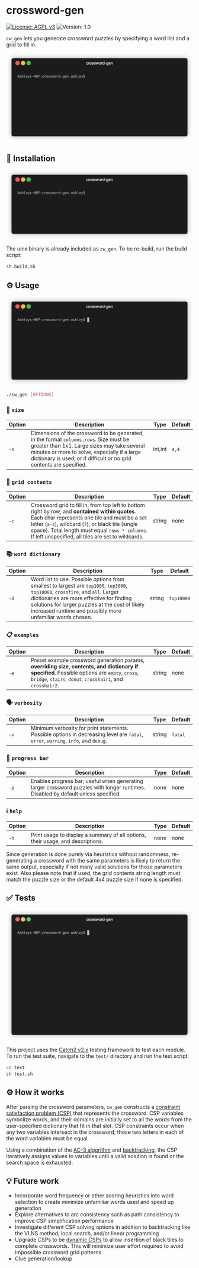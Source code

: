 # crossword-gen

[![License: AGPL v3](https://img.shields.io/badge/License-AGPL_v3-blue.svg)](https://www.gnu.org/licenses/agpl-3.0) ![Version: 1.0](https://img.shields.io/badge/Version-1.0-blue)

`cw_gen` lets you generate crossword puzzles by specifying a word list and a grid to fill in.

![Animated terminal gif to illustrate generation of example crosswords](assets/example.gif)

## 🚀 Installation

![Animated terminal gif to illustrate building of project](assets/build.gif)

The unix binary is already included as `cw_gen`. To be re-build, run the build script:

```bash 
sh build.sh
```

## ⚙️ Usage

![Animated terminal gif to illustrate generation of crosswords with user parameters](assets/demo.gif)

```bash
./cw_gen [OPTIONS]
```

### 🧩 `size`

| Option         | Description                                                                                                  | Type    | Default |
|----------------|--------------------------------------------------------------------------------------------------------------|---------|---------|
| `-s` | Dimensions of the crossword to be generated, in the format `columns,rows`.  Size must be greater than 1x1. Large sizes may take several minutes or more to solve, especially if a large dictionary is used, or if difficult or no grid contents are specified. | int,int | `4,4`     |

### 📝 `grid contents`

| Option             | Description                                                                                                                                                                                                                                                                                                  | Type   | Default |
|--------------------|--------------------------------------------------------------------------------------------------------------------------------------------------------------------------------------------------------------------------------------------------------------------------------------------------------------|--------|---------|
| `-c` | Crossword grid to fill in, from top left to bottom right by row, and **contained within quotes**.  Each char represents one tile and must be a set letter (`a-z`), wildcard (`?`), or black tile (single space).  Total length must equal `rows * columns`. If left unspecified, all tiles are set to wildcards. | string | none    |

### 📚 `word dictionary`

| Option        | Description                                                                                                                                                                                                                                                                                   | Type   | Default    |
|---------------|-----------------------------------------------------------------------------------------------------------------------------------------------------------------------------------------------------------------------------------------------------------------------------------------------|--------|------------|
| `-d` | Word list to use. Possible options from smallest to largest are `top1000`, `top3000`, `top10000`, `crossfire`, and `all`.  Larger dictionaries are more effective for finding solutions for larger puzzles at the cost of likely increased runtime and possibly more unfamiliar words chosen. | string | `top10000` |

### 📋 `examples`

| Option            | Description                                                                                                                                                                                            | Type   | Default |
|-------------------|--------------------------------------------------------------------------------------------------------------------------------------------------------------------------------------------------------|--------|---------|
| `-e` | Preset example crossword generation params, **overriding size, contents, and dictionary if specified**. Possible options are `empty`, `cross`, `bridge`, `stairs`, `donut`, `crosshair1`, and `crosshair2`. | string | none    |

### 🗣️ `verbosity`

| Option              | Description                                                                                                                        | Type   | Default |
|---------------------|------------------------------------------------------------------------------------------------------------------------------------|--------|---------|
| `-v` | Minimum verbosity for print statements. Possible options in decreasing level are `fatal`, `error`, `warning`, `info`, and `debug`. | string | `fatal` |

### 🔄 `progress bar`

| Option         | Description                                                                                                                                              | Type | Default |
|----------------|----------------------------------------------------------------------------------------------------------------------------------------------------------|------|---------|
| `-p` | Enables progress bar; useful when generating larger crossword puzzles with longer runtimes. Disabled by default unless  specified. | none | none    |

### ℹ️ `help`

| Option     | Description                                                        | Type | Default |
|------------|--------------------------------------------------------------------|------|---------|
| `-h` | Print usage to display a summary of all options, their usage, and descriptions. | none | none    |

Since generation is done purely via heuristics without randomness, re-generating a crossword with the same parameters is likely to return the same output, especially if not many valid solutions for those parameters exist. Also please note that if used, the grid contents string length must match the puzzle size or the default 4x4 puzzle size if none is specified. 

## ✅ Tests

![Animated terminal gif to illustrate testing the project](assets/test.gif)

This project uses the [Catch2 v2.x](https://github.com/catchorg/Catch2/tree/v2.x) testing framework to test each module. To run the test suite, navigate to the `test/` directory and run the test script:

```bash
cd test
sh test.sh
```

## ⚙️ How it works

After parsing the crossword parameters, `cw_gen` constructs a [constraint satisfaction problem (CSP)](https://en.wikipedia.org/wiki/Constraint_satisfaction_problem) that represents the crossword. CSP variables symbolize words, and their domains are initially set to all the words from the user-specified dictionary that fit in that slot. CSP constraints occur when any two variables intersect in the crossword; those two letters in each of the word variables must be equal. 

Using a combination of the [AC-3 algorithm](https://en.wikipedia.org/wiki/AC-3_algorithm) and [backtracking](https://en.wikipedia.org/wiki/Backtracking), the CSP iteratively assigns values to variables until a valid solution is found or the search space is exhausted.

## 💡 Future work

- Incorporate word frequency or other scoring heuristics into word selection to create minimize unfamiliar words used and speed up generation
- Explore alternatives to arc consistency such as path consistency to improve CSP simplification performance
- Investigate different CSP solving options in addition to backtracking like the VLNS method, local search, and/or linear programming
- Upgrade CSPs to be [dynamic CSPs](https://en.wikipedia.org/wiki/Constraint_satisfaction_problem#Dynamic_CSPs) to allow insertion of black tiles to complete crosswords. This will minimize user effort required to avoid impossible crossword grid patterns 
- Clue generation/lookup